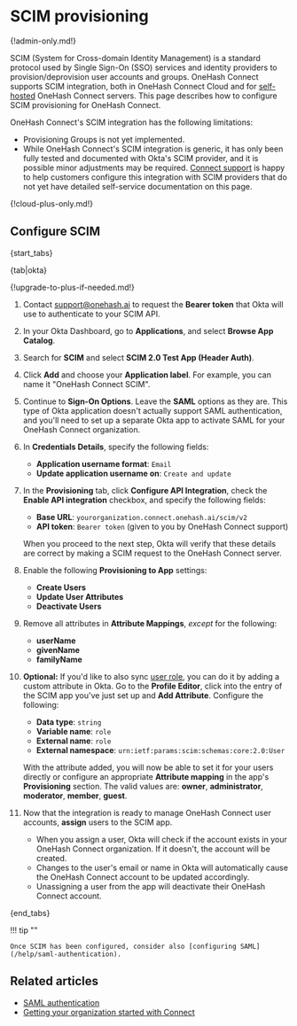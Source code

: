 # SCIM provisioning

{!admin-only.md!}

SCIM (System for Cross-domain Identity Management) is a standard
protocol used by Single Sign-On (SSO) services and identity providers
to provision/deprovision user accounts and groups. OneHash Connect supports SCIM
integration, both in OneHash Connect Cloud and for [self-hosted](/self-hosting/)
OneHash Connect servers.  This page describes how to configure SCIM provisioning
for OneHash Connect.

OneHash Connect's SCIM integration has the following limitations:

* Provisioning Groups is not yet implemented.
* While OneHash Connect's SCIM integration is generic, it has only been
  fully tested and documented with Okta's SCIM provider, and it is
  possible minor adjustments may be required. [Connect
  support](/help/contact-support) is happy to help customers configure
  this integration with SCIM providers that do not yet have detailed
  self-service documentation on this page.

{!cloud-plus-only.md!}

## Configure SCIM

{start_tabs}

{tab|okta}

{!upgrade-to-plus-if-needed.md!}

1.  Contact [support@onehash.ai](mailto:support@onehash.ai) to request the
    **Bearer token** that Okta will use to authenticate to your SCIM API.

1. In your Okta Dashboard, go to **Applications**, and select
   **Browse App Catalog**.

1. Search for **SCIM** and select **SCIM 2.0 Test App (Header Auth)**.

1. Click **Add** and choose your **Application label**. For example, you can
   name it "OneHash Connect SCIM".

1. Continue to **Sign-On Options**. Leave the **SAML** options as they are.
   This type of Okta application doesn't actually support SAML authentication,
   and you'll need to set up a separate Okta app to activate SAML for your OneHash Connect
   organization.

1. In **Credentials Details**, specify the following fields:
     * **Application username format**: `Email`
     * **Update application username on**: `Create and update`

1. In the **Provisioning** tab, click **Configure API Integration**, check the
   **Enable API integration** checkbox, and specify the following fields:
     * **Base URL**: `yourorganization.connect.onehash.ai/scim/v2`
     * **API token**: `Bearer token` (given to you by OneHash Connect support)

    When you proceed to the next step, Okta will verify that these details are
    correct by making a SCIM request to the OneHash Connect server.

1. Enable the following **Provisioning to App** settings:
     * **Create Users**
     * **Update User Attributes**
     * **Deactivate Users**

1. Remove all attributes in **Attribute Mappings**, _except_ for the following:
     * **userName**
     * **givenName**
     * **familyName**

1. **Optional:** If you'd like to also sync [user role](/help/roles-and-permissions),
   you can do it by adding a custom attribute in Okta. Go to the **Profile Editor**,
   click into the entry of the SCIM app you've just set up and **Add Attribute**.
   Configure the following:
    * **Data type**: `string`
    * **Variable name**: `role`
    * **External name**: `role`
    * **External namespace**: `urn:ietf:params:scim:schemas:core:2.0:User`

    With the attribute added, you will now be able to set it for your users directly
    or configure an appropriate **Attribute mapping** in the app's **Provisioning**
    section.
    The valid values are: **owner**, **administrator**, **moderator**, **member**, **guest**.

1. Now that the integration is ready to manage OneHash Connect user accounts, **assign**
   users to the SCIM app.
     * When you assign a user, Okta will check if the account exists in your
       OneHash Connect organization. If it doesn't, the account will be created.
     * Changes to the user's email or name in Okta will automatically cause the
       OneHash Connect account to be updated accordingly.
     * Unassigning a user from the app will deactivate their OneHash Connect account.

{end_tabs}

!!! tip ""

    Once SCIM has been configured, consider also [configuring SAML](/help/saml-authentication).

## Related articles

* [SAML authentication](/help/saml-authentication)
* [Getting your organization started with Connect](/help/getting-your-organization-started-with-connect)
